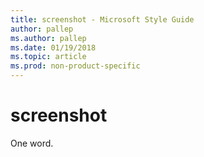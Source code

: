 ```yaml
---
title: screenshot - Microsoft Style Guide
author: pallep
ms.author: pallep
ms.date: 01/19/2018
ms.topic: article
ms.prod: non-product-specific
---
```


# screenshot

One word.

